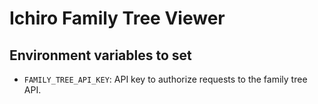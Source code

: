 # Ichiro Family Tree Viewer


## Environment variables to set
- `FAMILY_TREE_API_KEY`: API key to authorize requests to the family tree API.
